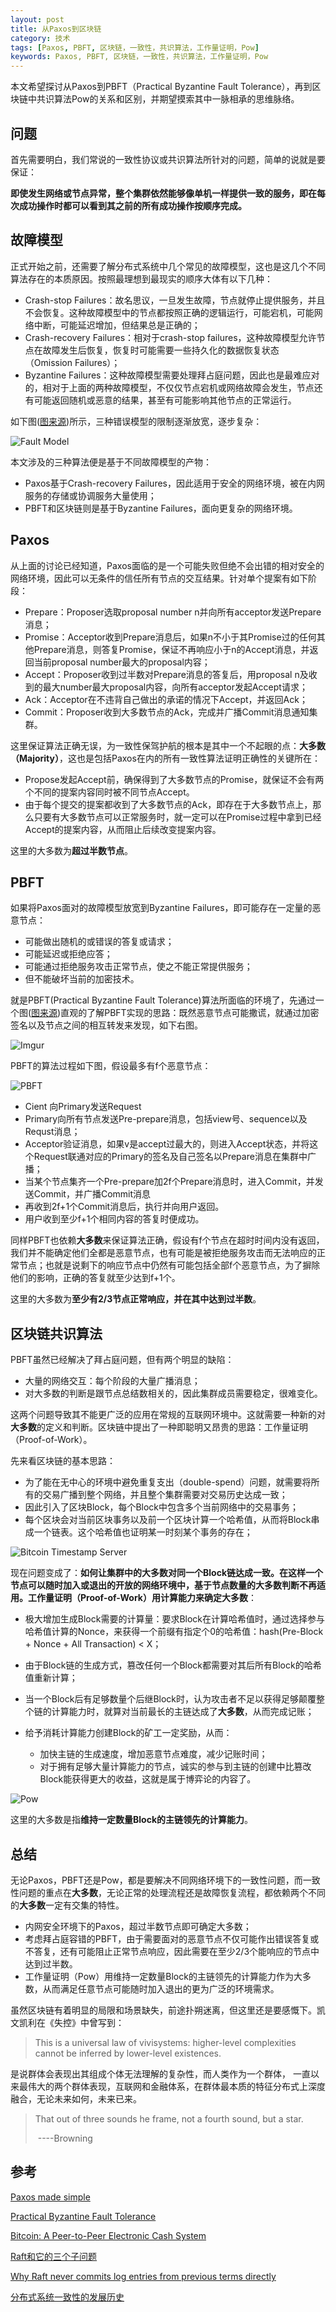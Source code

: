 ```yaml
---
layout: post
title: 从Paxos到区块链
category: 技术
tags: [Paxos, PBFT, 区块链，一致性，共识算法，工作量证明，Pow]
keywords: Paxos, PBFT, 区块链，一致性，共识算法，工作量证明，Pow
---
```


本文希望探讨从Paxos到PBFT（Practical Byzantine Fault Tolerance），再到区块链中共识算法Pow的关系和区别，并期望摸索其中一脉相承的思维脉络。



## **问题**

首先需要明白，我们常说的一致性协议或共识算法所针对的问题，简单的说就是要保证：

**即使发生网络或节点异常，整个集群依然能够像单机一样提供一致的服务，即在每次成功操作时都可以看到其之前的所有成功操作按顺序完成。**





## **故障模型**

正式开始之前，还需要了解分布式系统中几个常见的故障模型，这也是这几个不同算法存在的本质原因。按照最理想到最现实的顺序大体有以下几种：

- Crash-stop Failures：故名思议，一旦发生故障，节点就停止提供服务，并且不会恢复。这种故障模型中的节点都按照正确的逻辑运行，可能宕机，可能网络中断，可能延迟增加，但结果总是正确的；
- Crash-recovery Failures：相对于crash-stop failures，这种故障模型允许节点在故障发生后恢复，恢复时可能需要一些持久化的数据恢复状态（Omission Failures）；
- Byzantine Failures：这种故障模型需要处理拜占庭问题，因此也是最难应对的，相对于上面的两种故障模型，不仅仅节点宕机或网络故障会发生，节点还有可能返回随机或恶意的结果，甚至有可能影响其他节点的正常运行。

如下图([图来源](http://danielw.cn/history-of-distributed-systems-2))所示，三种错误模型的限制逐渐放宽，逐步复杂：

![Fault Model](https://i.imgur.com/DKTbZLu.png)

本文涉及的三种算法便是基于不同故障模型的产物：

- Paxos基于Crash-recovery Failures，因此适用于安全的网络环境，被在内网服务的存储或协调服务大量使用；
- PBFT和区块链则是基于Byzantine Failures，面向更复杂的网络环境。




## **Paxos**

从上面的讨论已经知道，Paxos面临的是一个可能失败但绝不会出错的相对安全的网络环境，因此可以无条件的信任所有节点的交互结果。针对单个提案有如下阶段：

- Prepare：Proposer选取proposal number n并向所有acceptor发送Prepare消息；
- Promise：Acceptor收到Prepare消息后，如果n不小于其Promise过的任何其他Prepare消息，则答复Promise，保证不再响应小于n的Accept消息，并返回当前proposal number最大的proposal内容；
- Accept：Proposer收到过半数对Prepare消息的答复后，用proposal n及收到的最大number最大proposal内容，向所有acceptor发起Accept请求；
- Ack：Acceptor在不违背自己做出的承诺的情况下Accept，并返回Ack；
- Commit：Proposer收到大多数节点的Ack，完成并广播Commit消息通知集群。


这里保证算法正确无误，为一致性保驾护航的根本是其中一个不起眼的点：**大多数（Majority）**，这也是包括Paxos在内的所有一致性算法证明正确性的关键所在：

- Propose发起Accept前，确保得到了大多数节点的Promise，就保证不会有两个不同的提案内容同时被不同节点Accept。
- 由于每个提交的提案都收到了大多数节点的Ack，即存在于大多数节点上，那么只要有大多数节点可以正常服务时，就一定可以在Promise过程中拿到已经Accept的提案内容，从而阻止后续改变提案内容。

这里的大多数为**超过半数节点**。



## **PBFT**

如果将Paxos面对的故障模型放宽到Byzantine Failures，即可能存在一定量的恶意节点：

- 可能做出随机的或错误的答复或请求；
- 可能延迟或拒绝应答；
- 可能通过拒绝服务攻击正常节点，使之不能正常提供服务；
- 但不能破坏当前的加密技术。

就是PBFT(Practical Byzantine Fault Tolerance)算法所面临的环境了，先通过一个图([图来源](http://danielw.cn/history-of-distributed-systems-2))直观的了解PBFT实现的思路：既然恶意节点可能撒谎，就通过加密签名以及节点之间的相互转发来发现，如下右图。

![Imgur](https://i.imgur.com/apVc44c.png)

PBFT的算法过程如下图，假设最多有f个恶意节点：

![PBFT](https://i.imgur.com/G3Uw1Kk.png)

- Cient 向Primary发送Request
- Primary向所有节点发送Pre-prepare消息，包括view号、sequence以及Requst消息；
- Acceptor验证消息，如果v是accept过最大的，则进入Accept状态，并将这个Request联通对应的Primary的签名及自己签名以Prepare消息在集群中广播；
- 当某个节点集齐一个Pre-prepare加2f个Prepare消息时，进入Commit，并发送Commit，并广播Commit消息
- 再收到2f+1个Commit消息后，执行并向用户返回。
- 用户收到至少f+1个相同内容的答复时便成功。



同样PBFT也依赖**大多数**来保证算法正确，假设有f个节点在超时时间内没有返回，我们并不能确定他们全都是恶意节点，也有可能是被拒绝服务攻击而无法响应的正常节点；也就是说剩下的响应节点中仍然有可能包括全部f个恶意节点，为了摒除他们的影响，正确的答复就至少达到f+1个。

这里的大多数为**至少有2/3节点正常响应，并在其中达到过半数**。





## **区块链共识算法**

PBFT虽然已经解决了拜占庭问题，但有两个明显的缺陷：

- 大量的网络交互：每个阶段的大量广播消息；
- 对大多数的判断是跟节点总结数相关的，因此集群成员需要稳定，很难变化。

这两个问题导致其不能更广泛的应用在常规的互联网环境中。这就需要一种新的对**大多数**的定义和判断。区块链中提出了一种即聪明又昂贵的思路：工作量证明（Proof-of-Work）。

先来看区块链的基本思路：

- 为了能在无中心的环境中避免重复支出（double-spend）问题，就需要将所有的交易广播到整个网络，并且整个集群需要对交易历史达成一致；
- 因此引入了区块Block，每个Block中包含多个当前网络中的交易事务；
- 每个区块会对当前区块事务以及前一个区块计算一个哈希值，从而将Block串成一个链表。这个哈希值也证明某一时刻某个事务的存在；

![Bitcoin Timestamp Server](https://i.imgur.com/LSpxyvu.png)

现在问题变成了：**如何让集群中的大多数对同一个Block链达成一致。**在这样一个节点可以随时加入或退出的开放的网络环境中，基于节点数量的大多数判断不再适用。工作量证明（Proof-of-Work）用计算能力来确定**大多数**：

- 极大增加生成Block需要的计算量：要求Block在计算哈希值时，通过选择参与哈希值计算的Nonce，来获得一个前缀有指定个0的哈希值：hash(Pre-Block + Nonce + All Transaction)  < X；


- 由于Block链的生成方式，篡改任何一个Block都需要对其后所有Block的哈希值重新计算；
- 当一个Block后有足够数量个后继Block时，认为攻击者不足以获得足够颠覆整个链的计算能力时，就算对当前最长的主链达成了**大多数**，从而完成记账；
- 给予消耗计算能力创建Block的矿工一定奖励，从而：
  - 加快主链的生成速度，增加恶意节点难度，减少记账时间；
  - 对于拥有足够大量计算能力的节点，诚实的参与到主链的创建中比篡改Block能获得更大的收益，这就是属于博弈论的内容了。

![Pow](https://i.imgur.com/kbE3Xuz.png)

这里的大多数是指**维持一定数量Block的主链领先的计算能力**。



## **总结**

无论Paxos，PBFT还是Pow，都是要解决不同网络环境下的一致性问题，而一致性问题的重点在**大多数**，无论正常的处理流程还是故障恢复流程，都依赖两个不同的**大多数**一定有交集的特性。

- 内网安全环境下的Paxos，超过半数节点即可确定大多数；
- 考虑拜占庭容错的PBFT，由于需要面对的恶意节点不仅可能作出错误答复或不答复，还有可能阻止正常节点响应，因此需要在至少2/3个能响应的节点中达到过半数。
- 工作量证明（Pow）用维持一定数量Block的主链领先的计算能力作为大多数，从而满足任意节点可能随时加入退出的更为广泛的环境需求。

虽然区块链有着明显的局限和场景缺失，前途扑朔迷离，但这里还是要感慨下。凯文凯利在《失控》中曾写到：

> This is a universal law of vivisystems: higher-level complexities cannot be inferred by lower-level existences.

是说群体会表现出其组成个体无法理解的复杂性，而人类作为一个群体， 一直以来最伟大的两个群体表现，互联网和金融体系，在群体最本质的特征分布式上深度融合，无论未来如何，未来已来。

> That out of three sounds he frame, not a fourth sound, but a star.	
>
> ​										                    ----Browning



## **参考**

[Paxos made simple](https://www.google.com/url?sa=t&rct=j&q=&esrc=s&source=web&cd=1&ved=0ahUKEwjUx7L9_-XXAhUES7wKHbENAw8QFggnMAA&url=https%3a%2f%2flamport%2eazurewebsites%2enet%2fpubs%2fpaxos-simple%2epdf&usg=AOvVaw2LqxhZNPEfgaMeyvZEm9xs)

[Practical Byzantine Fault Tolerance](http://pmg.csail.mit.edu/papers/osdi99.pdf)

[Bitcoin: A Peer-to-Peer Electronic Cash System](https://bitcoin.org/bitcoin.pdf)

[Raft和它的三个子问题](http://catkang.github.io/2017/06/30/raft-subproblem.html)

[Why Raft never commits log entries from previous terms directly](http://catkang.github.io/2017/11/30/raft-safty.html)

[分布式系统一致性的发展历史](http://danielw.cn/history-of-distributed-systems-2)


